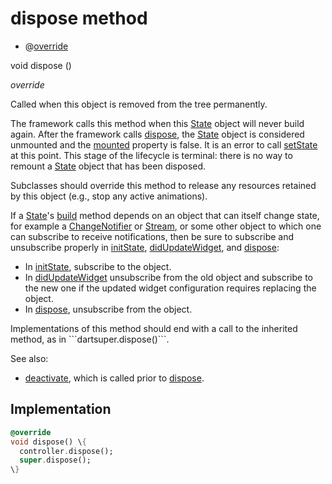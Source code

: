 


# dispose method







- @[override](https://api.flutter.dev/flutter/dart-core/override-constant.html)

void dispose
()

_<span class="feature">override</span>_



<p>Called when this object is removed from the tree permanently.</p>
<p>The framework calls this method when this <a href="https://api.flutter.dev/flutter/widgets/State-class.html">State</a> object will never
build again. After the framework calls <a href="../../widgets_post_widget/PostContainerState/dispose.md">dispose</a>, the <a href="https://api.flutter.dev/flutter/widgets/State-class.html">State</a> object is
considered unmounted and the <a href="https://api.flutter.dev/flutter/widgets/State/mounted.html">mounted</a> property is false. It is an error
to call <a href="https://api.flutter.dev/flutter/widgets/State/setState.html">setState</a> at this point. This stage of the lifecycle is terminal:
there is no way to remount a <a href="https://api.flutter.dev/flutter/widgets/State-class.html">State</a> object that has been disposed.</p>
<p>Subclasses should override this method to release any resources retained
by this object (e.g., stop any active animations).</p>
<p>If a <a href="https://api.flutter.dev/flutter/widgets/State-class.html">State</a>'s <a href="../../widgets_post_widget/PostContainerState/build.md">build</a> method depends on an object that can itself
change state, for example a <a href="https://api.flutter.dev/flutter/foundation/ChangeNotifier-class.html">ChangeNotifier</a> or <a href="https://api.flutter.dev/flutter/dart-async/Stream-class.html">Stream</a>, or some
other object to which one can subscribe to receive notifications, then
be sure to subscribe and unsubscribe properly in <a href="../../widgets_post_widget/PostContainerState/initState.md">initState</a>,
<a href="https://api.flutter.dev/flutter/widgets/State/didUpdateWidget.html">didUpdateWidget</a>, and <a href="../../widgets_post_widget/PostContainerState/dispose.md">dispose</a>:</p>
<ul>
<li>In <a href="../../widgets_post_widget/PostContainerState/initState.md">initState</a>, subscribe to the object.</li>
<li>In <a href="https://api.flutter.dev/flutter/widgets/State/didUpdateWidget.html">didUpdateWidget</a> unsubscribe from the old object and subscribe
to the new one if the updated widget configuration requires
replacing the object.</li>
<li>In <a href="../../widgets_post_widget/PostContainerState/dispose.md">dispose</a>, unsubscribe from the object.</li>
</ul>
<p>Implementations of this method should end with a call to the inherited
method, as in ```dartsuper.dispose()```.</p>
<p>See also:</p>
<ul>
<li><a href="https://api.flutter.dev/flutter/widgets/State/deactivate.html">deactivate</a>, which is called prior to <a href="../../widgets_post_widget/PostContainerState/dispose.md">dispose</a>.</li>
</ul>



## Implementation

```dart
@override
void dispose() \{
  controller.dispose();
  super.dispose();
\}
```







